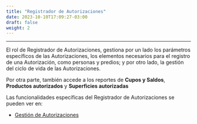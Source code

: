 ```yaml
---
title: "Registrador de Autorizaciones"
date: 2023-10-10T17:09:27-03:00
draft: false
weight: 2
---
```


---

El rol de Registrador de Autorizaciones, gestiona por un lado los parámetros específicos de las Autorizaciones, los elementos necesarios para el registro de una Autorización, como personas y predios; y por otro lado, la gestión del ciclo de vida de las Autorizaciones.

Por otra parte, también accede a los reportes de **Cupos y Saldos**, **Productos autorizados** y **Superficies autorizadas**

Las funcionalidades específicas del Registrador de Autorizaciones se pueden ver en:

- [Gestión de Autorizaciones](../../funcionalidades/autoriz/index.html)